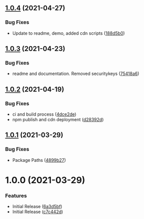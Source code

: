 ## [1.0.4](https://github.com/CoCreate-app/CoCreate-progress-bar/compare/v1.0.3...v1.0.4) (2021-04-27)


### Bug Fixes

* Update to readme, demo, added cdn scripts ([188d5b0](https://github.com/CoCreate-app/CoCreate-progress-bar/commit/188d5b0e1743f61c3c54b8ab074d3a9fec487753))

## [1.0.3](https://github.com/CoCreate-app/CoCreate-progress-bar/compare/v1.0.2...v1.0.3) (2021-04-23)


### Bug Fixes

* readme and documentation. Removed securitykeys ([75418a6](https://github.com/CoCreate-app/CoCreate-progress-bar/commit/75418a637dabe6168d0f3c90b8b26a0ec8a57719))

## [1.0.2](https://github.com/CoCreate-app/CoCreate-progress-bar/compare/v1.0.1...v1.0.2) (2021-04-19)


### Bug Fixes

* ci and build process ([4dce2de](https://github.com/CoCreate-app/CoCreate-progress-bar/commit/4dce2debb0f8eb2125c0258d66516da402b7b055))
* npm publish and cdn deployment ([d28392d](https://github.com/CoCreate-app/CoCreate-progress-bar/commit/d28392daed756ddd98fbb9ad93935464a6e5b8f7))

## [1.0.1](https://github.com/CoCreate-app/CoCreate-progress-bar/compare/v1.0.0...v1.0.1) (2021-03-29)


### Bug Fixes

* Package Paths ([4899b27](https://github.com/CoCreate-app/CoCreate-progress-bar/commit/4899b27eae2bfbaecc356b17426149386331fe81))

# 1.0.0 (2021-03-29)


### Features

* Initial Release ([6a3d5bf](https://github.com/CoCreate-app/CoCreate-progress-bar/commit/6a3d5bfea4eabd8ffb5c850e5691ddfc185fe761))
* Initial Release ([c7c442d](https://github.com/CoCreate-app/CoCreate-progress-bar/commit/c7c442d15b204965237ddb6af3b4e0e5a079394a))
